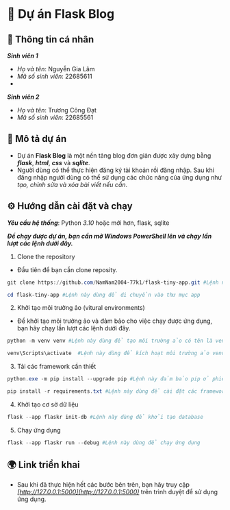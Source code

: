 # 📌 Dự án Flask Blog

## 👤 Thông tin cá nhân
***Sinh viên 1***  
- *Họ và tên*: Nguyễn Gia Lâm 
- *Mã số sinh viên*: 22685611
- 
***Sinh viên 2***  
- *Họ và tên*: Trương Công Đạt
- *Mã số sinh viên*: 22685561
## 📝 Mô tả dự án  
- Dự án **Flask Blog** là một nền tảng blog đơn giản được xây dựng bằng ***flask***, ***html***, ***css*** và ***sqlite***.  
- Người dùng có thể thực hiện đăng ký tài khoản rồi đăng nhập. Sau khi đăng nhập người dùng có thể sử dụng các chức năng của ứng dụng như *tạo, chỉnh sửa và xóa bài viết nếu cần*.   

## ⚙️ Hướng dẫn cài đặt và chạy  
***Yêu cầu hệ thống***: Python *3.10* hoặc mới hơn, flask, sqlite  

 ***Để chạy được dự án, bạn cần mở **Windows PowerShell** lên và chạy lần lượt các lệnh dưới đây.***
1. Clone the repository
- Đầu tiên để bạn cần clone reposity.
```PowerShell
git clone https://github.com/NamNam2004-77k1/flask-tiny-app.git #Lệnh này dùng để clone repo 
```
```PowerShell
cd flask-tiny-app #Lệnh này dùng để di chuyển vào thư mục app
```
2. Khởi tạo môi trường ảo (vitural environments)
- Để khởi tạo môi trường ảo và đảm bảo cho việc chạy được ứng dụng, bạn hãy chạy lần lượt các lệnh dưới đây.
```PowerShell
python -m venv venv #Lệnh này dùng để tạo môi trường ảo có tên là venv
```
```PowerShell
venv\Scripts\activate  #Lệnh này dùng để kích hoạt môi trường ảo venv đã tạo
```
3. Tải các framework cần thiết
```PowerShell
python.exe -m pip install --upgrade pip #Lệnh này đảm bảo pip ở phiên bản mới nhất để tải được requirements.txt mà không gặp lỗi
```
```PowerShell
pip install -r requirements.txt #Lệnh này dùng để cài đặt các framework mà app sử dụng
```
4. Khởi tạo cơ sở dữ liệu
```PowerShell
flask --app flaskr init-db #Lệnh này dùng để khởi tạo database
```
5. Chạy ứng dụng 
```PowerShell
flask --app flaskr run --debug #Lệnh này dùng để chạy ứng dụng
```
  
## 🌍 Link triển khai  
- Sau khi đã thực hiện hết các bước bên trên, bạn hãy truy cập *[http://127.0.0.1:5000](http://127.0.0.1:5000)* trên trình duyệt để sử dụng ứng dụng.
